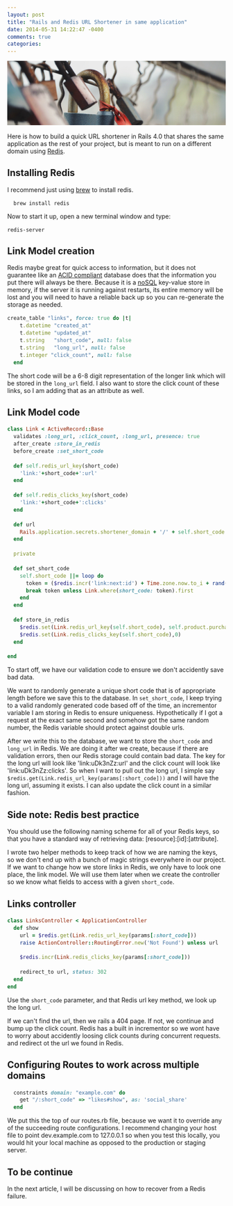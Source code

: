 ```yaml
---
layout: post
title: "Rails and Redis URL Shortener in same application"
date: 2014-05-31 14:22:47 -0400
comments: true
categories: 
---
```

<img src="/images/locks.jpg" title="Redis key value storage" class="banner-img" />

Here is how to build a quick URL shortener in Rails 4.0 that shares the same application as the rest of your project, but is meant to run on a different domain using [Redis](http://redis.io/).

## Installing Redis
I recommend just using [brew](http://brew.sh/) to install redis.

```console
  brew install redis
```

Now to start it up, open a new terminal window and type:

```console
redis-server
```
## Link Model creation
Redis maybe great for quick access to information, but it does not guarantee like an [ACID compliant](http://en.wikipedia.org/wiki/ACID) database does that the information you put there will always be there.  Because it is a [noSQL](http://en.wikipedia.org/wiki/NoSQL) key-value store in memory, if the server it is running against restarts, its entire memory will be lost and you will need to have a reliable back up so you can re-generate the storage as needed.

```ruby migration
create_table "links", force: true do |t|
    t.datetime "created_at"
    t.datetime "updated_at"
    t.string   "short_code", null: false
    t.string   "long_url", null: false
    t.integer "click_count", null: false
  end
```

The short code will be a 6-8 digit representation of the longer link which will be stored in the `long_url` field.  I also want to store the click count of these links, so I am adding that as an attribute as well.

## Link Model code
```ruby
class Link < ActiveRecord::Base
  validates :long_url, :click_count, :long_url, presence: true
  after_create :store_in_redis
  before_create :set_short_code

  def self.redis_url_key(short_code)
    'link:'+short_code+':url'
  end

  def self.redis_clicks_key(short_code)
    'link:'+short_code+':clicks'
  end

  def url
    Rails.application.secrets.shortener_domain + '/' + self.short_code if self.short_code
  end

  private

  def set_short_code
    self.short_code ||= loop do
      token = ($redis.incr('link:next:id') + Time.zone.now.to_i + rand(36**6)).to_s(36)
      break token unless Link.where(short_code: token).first
    end
  end
  
  def store_in_redis
    $redis.set(Link.redis_url_key(self.short_code), self.product.purchase_link)
    $redis.set(Link.redis_clicks_key(self.short_code),0)
  end

end
```
To start off, we have our validation code to ensure we don't accidently save bad data.  

We want to randomly generate a unique short code that is of appropriate length before we save this to the database.  In `set_short_code`, I keep trying to a valid randomly generated code based off of the time, an incrementor variable I am storing in Redis to ensure uniqueness.  Hypothetically if I got a request at the exact same second and somehow got the same random number, the Redis variable should protect against double urls.

After we write this to the database, we want to store the `short_code` and `long_url` in Redis.  We are doing it after we create, because if there are validation errors, then our Redis storage could contain bad data.  The key for the long url will look like 'link:uDk3nZz:url' and the click count will look like 'link:uDk3nZz:clicks'.  So when I want to pull out the long url, I simple say `$redis.get(Link.redis_url_key(params[:short_code]))` and I will have the long url, assuming it exists.  I can also update the click count in a similar fashion.

## Side note: Redis best practice
You should use the following naming scheme for all of your Redis keys, so that you have a standard way of retrieving data: [resource]:[id]:[attribute].

I wrote two helper methods to keep track of how we are naming the keys, so we don't end up with a bunch of magic strings everywhere in our project.  If we want to change how we store links in Redis, we only have to look one place, the link model. We will use them later when we create the controller so we know what fields to access with a given `short_code`.

## Links controller

```ruby links_controller.rb
class LinksController < ApplicationController
  def show
    url = $redis.get(Link.redis_url_key(params[:short_code]))
    raise ActionController::RoutingError.new('Not Found') unless url

    $redis.incr(Link.redis_clicks_key(params[:short_code]))
    
    redirect_to url, status: 302
  end
end
```

Use the `short_code` parameter, and that Redis url key method, we look up the long url.

If we can't find the url, then we rails a 404 page. If not, we continue and bump up the click count.  Redis has a built in incrementor so we wont have to worry about accidently loosing click counts during concurrent requests. and redirect ot the url we found in Redis.

## Configuring Routes to work across multiple domains

```ruby routes.rb
  constraints domain: "example.com" do
    get "/:short_code" => "likes#show", as: 'social_share'      
  end

```
We put this the top of our routes.rb file, because we want it to override any of the succeeding route configurations.  I recommend changing your host file to point dev.example.com to 127.0.0.1 so when you test this locally, you would hit your local machine as opposed to the production or staging server.

## To be continue
In the next article, I will be discussing on how to recover from a Redis failure.

